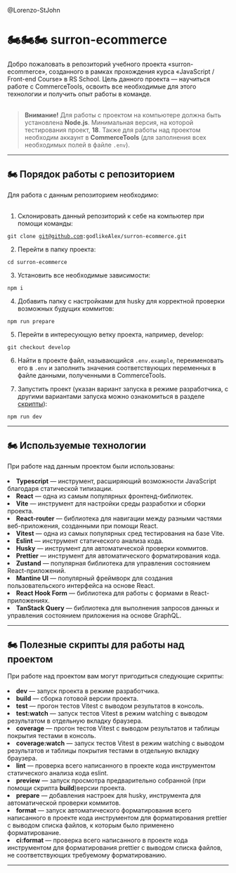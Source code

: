 @Lorenzo-StJohn
<h1 id="heading">🏍️🏍️🏍️ surron-ecommerce</h1>
Добро пожаловать в репозиторий учебного проекта «surron-ecommerce», созданного в рамках прохождения курса «JavaScript / Front-end Course» в RS School. Цель данного проекта — научиться работе с CommerceTools, освоить все необходимые для этого технологии и получить опыт работы в команде.
<br><br>
<blockquote><b>Внимание!</b> Для работы с проектом на компьютере должна быть установлена <b>Node.js</b>. Минимальная версия, на которой тестирования проект, <b>18</b>. Также для работы над проектом необходим аккаунт в <b>CommerceTools</b> (для заполнения всех необходимых полей в файле <code>.env</code>).</blockquote>
<hr>
<h2 id="github-workflow">🏍️ Порядок работы c репозиторием</h2>
Для работа с данным репозиторием необходимо:
<br><br>

1. Склонировать данный репозиторий к себе на компьютер при помощи команды:

<code>git clone git@github.com:godlikeAlex/surron-ecommerce.git</code>

2.  Перейти в папку проекта:

<code>cd surron-ecommerce</code>

3. Установить все необходимые зависимости:

<code>npm i</code>

4. Добавить папку с настройками для husky для корректной проверки возможных будущих коммитов:

<code>npm run prepare</code>

5. Перейти в интересующую ветку проекта, например, develop:

<code>git checkout develop</code>

6. Найти в проекте файл, называющийся <code>.env.example</code>, переименовать его в <code>.env</code> и заполнить значения соответствующих переменных в файле данными, полученными в CommerceTools.

7. Запустить проект (указан вариант запуска в режиме разработчика, с другими вариантами запуска можно ознакомиться в разделе [скрипты](#scripts-section)):

<code>npm run dev</code> 
<hr>
<h2 id="used-stack">🏍️ Используемые технологии</h2>
При работе над данным проектом были использованы:
<br><br>

<li> <b>Typescript</b> — инструмент, расширяющий возможности JavaScript благодаря статической типизации.</li>
<li> <b>React</b> — одна из самым популярных фронтенд-библиотек.
<li> <b>Vite</b> — инструмент для настройки среды разработки и сборки проекта.</li>
<li> <b>React-router</b> — библиотека для навигации между разными частями веб-приложения, созданными при помощи React.</li>
<li> <b>Vitest</b> — одна из самых популярных сред тестирования на базе Vite.</li>
<li> <b>Eslint</b> — инструмент статического анализа кода.</li>
<li> <b>Husky</b> — инструмент для автоматической проверки коммитов.</li>
<li> <b>Prettier</b> — инструмент для автоматического форматирования кода.</li>
<li> <b>Zustand</b> — популярная библиотека для управления состоянием React-приложений.</li>
<li> <b>Mantine UI</b> — популярный фреймворк для создания пользовательского интерфейса на основе React.</li>
<li> <b>React Hook Form</b> — библиотека для работы с формами в React-приложениях.</li>
<li> <b>TanStack Query</b> — библиотека для выполнения запросов данных и управления состоянием приложения на основе GraphQL.</li>
<hr>
<h2 id="scripts-section">🏍️ Полезные скрипты для работы над проектом</h2>
При работе над проектом вам могут пригодиться следующие скрипты:
<br><br>
<li> <b>dev</b> — запуск проекта в режиме разработчика.</li>
<li> <b>build</b> — сборка готовой версии проекта.</li>
<li> <b>test</b> — прогон тестов Vitest с выводом результатов в консоль.</li>
<li> <b>test:watch</b> — запуск тестов Vitest в режим watching с выводом результатом в отдельную вкладку браузера.</li>
<li> <b>coverage</b> — прогон тестов Vitest с выводом результатов и таблицы покрытия тестами в консоль.</li>
<li> <b>coverage:watch</b> — запуск тестов Vitest в режим watching с выводом результатов и таблицы покрытия тестами в отдельную вкладку браузера.</li>
<li> <b>lint</b> — проверка всего написанного в проекте кода инструментом статического анализа кода eslint.</li>
<li> <b>preview</b> — запуск просмотра предварительно собранной (при помощи скрипта <b>build</b>)версии проекта.</li>
<li> <b>prepare</b> — добавления настроек для husky, инструмента для автоматической проверки коммитов.</li>
<li> <b>format</b> — запуск автоматического форматирования всего написанного в проекте кода инструментом для форматирования prettier с выводом списка файлов, к которым было применено форматирование.</li>
<li> <b>ci:format</b> — проверка всего написанного в проекте кода инструментом для форматирования prettier с выводом списка файлов, не соответствующих требуемому форматированию.</li>
<hr>
